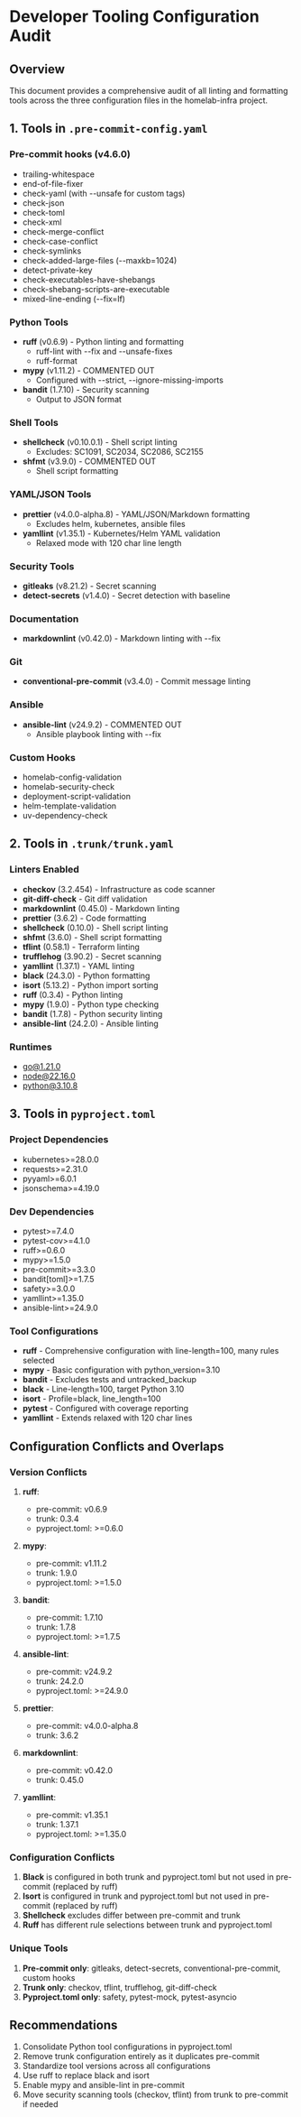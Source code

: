 # Developer Tooling Configuration Audit

## Overview

This document provides a comprehensive audit of all linting and formatting tools across the three configuration files in the homelab-infra project.

## 1. Tools in `.pre-commit-config.yaml`

### Pre-commit hooks (v4.6.0)

- trailing-whitespace
- end-of-file-fixer
- check-yaml (with --unsafe for custom tags)
- check-json
- check-toml
- check-xml
- check-merge-conflict
- check-case-conflict
- check-symlinks
- check-added-large-files (--maxkb=1024)
- detect-private-key
- check-executables-have-shebangs
- check-shebang-scripts-are-executable
- mixed-line-ending (--fix=lf)

### Python Tools

- **ruff** (v0.6.9) - Python linting and formatting
  - ruff-lint with --fix and --unsafe-fixes
  - ruff-format
- **mypy** (v1.11.2) - COMMENTED OUT
  - Configured with --strict, --ignore-missing-imports
- **bandit** (1.7.10) - Security scanning
  - Output to JSON format

### Shell Tools

- **shellcheck** (v0.10.0.1) - Shell script linting
  - Excludes: SC1091, SC2034, SC2086, SC2155
- **shfmt** (v3.9.0) - COMMENTED OUT
  - Shell script formatting

### YAML/JSON Tools

- **prettier** (v4.0.0-alpha.8) - YAML/JSON/Markdown formatting
  - Excludes helm, kubernetes, ansible files
- **yamllint** (v1.35.1) - Kubernetes/Helm YAML validation
  - Relaxed mode with 120 char line length

### Security Tools

- **gitleaks** (v8.21.2) - Secret scanning
- **detect-secrets** (v1.4.0) - Secret detection with baseline

### Documentation

- **markdownlint** (v0.42.0) - Markdown linting with --fix

### Git

- **conventional-pre-commit** (v3.4.0) - Commit message linting

### Ansible

- **ansible-lint** (v24.9.2) - COMMENTED OUT
  - Ansible playbook linting with --fix

### Custom Hooks

- homelab-config-validation
- homelab-security-check
- deployment-script-validation
- helm-template-validation
- uv-dependency-check

## 2. Tools in `.trunk/trunk.yaml`

### Linters Enabled

- **checkov** (3.2.454) - Infrastructure as code scanner
- **git-diff-check** - Git diff validation
- **markdownlint** (0.45.0) - Markdown linting
- **prettier** (3.6.2) - Code formatting
- **shellcheck** (0.10.0) - Shell script linting
- **shfmt** (3.6.0) - Shell script formatting
- **tflint** (0.58.1) - Terraform linting
- **trufflehog** (3.90.2) - Secret scanning
- **yamllint** (1.37.1) - YAML linting
- **black** (24.3.0) - Python formatting
- **isort** (5.13.2) - Python import sorting
- **ruff** (0.3.4) - Python linting
- **mypy** (1.9.0) - Python type checking
- **bandit** (1.7.8) - Python security linting
- **ansible-lint** (24.2.0) - Ansible linting

### Runtimes

- go@1.21.0
- node@22.16.0
- python@3.10.8

## 3. Tools in `pyproject.toml`

### Project Dependencies

- kubernetes>=28.0.0
- requests>=2.31.0
- pyyaml>=6.0.1
- jsonschema>=4.19.0

### Dev Dependencies

- pytest>=7.4.0
- pytest-cov>=4.1.0
- ruff>=0.6.0
- mypy>=1.5.0
- pre-commit>=3.3.0
- bandit[toml]>=1.7.5
- safety>=3.0.0
- yamllint>=1.35.0
- ansible-lint>=24.9.0

### Tool Configurations

- **ruff** - Comprehensive configuration with line-length=100, many rules selected
- **mypy** - Basic configuration with python_version=3.10
- **bandit** - Excludes tests and untracked_backup
- **black** - Line-length=100, target Python 3.10
- **isort** - Profile=black, line_length=100
- **pytest** - Configured with coverage reporting
- **yamllint** - Extends relaxed with 120 char lines

## Configuration Conflicts and Overlaps

### Version Conflicts

1. **ruff**:
   - pre-commit: v0.6.9
   - trunk: 0.3.4
   - pyproject.toml: >=0.6.0

2. **mypy**:
   - pre-commit: v1.11.2
   - trunk: 1.9.0
   - pyproject.toml: >=1.5.0

3. **bandit**:
   - pre-commit: 1.7.10
   - trunk: 1.7.8
   - pyproject.toml: >=1.7.5

4. **ansible-lint**:
   - pre-commit: v24.9.2
   - trunk: 24.2.0
   - pyproject.toml: >=24.9.0

5. **prettier**:
   - pre-commit: v4.0.0-alpha.8
   - trunk: 3.6.2

6. **markdownlint**:
   - pre-commit: v0.42.0
   - trunk: 0.45.0

7. **yamllint**:
   - pre-commit: v1.35.1
   - trunk: 1.37.1
   - pyproject.toml: >=1.35.0

### Configuration Conflicts

1. **Black** is configured in both trunk and pyproject.toml but not used in pre-commit (replaced by ruff)
2. **Isort** is configured in trunk and pyproject.toml but not used in pre-commit (replaced by ruff)
3. **Shellcheck** excludes differ between pre-commit and trunk
4. **Ruff** has different rule selections between trunk and pyproject.toml

### Unique Tools

1. **Pre-commit only**: gitleaks, detect-secrets, conventional-pre-commit, custom hooks
2. **Trunk only**: checkov, tflint, trufflehog, git-diff-check
3. **Pyproject.toml only**: safety, pytest-mock, pytest-asyncio

## Recommendations

1. Consolidate Python tool configurations in pyproject.toml
2. Remove trunk configuration entirely as it duplicates pre-commit
3. Standardize tool versions across all configurations
4. Use ruff to replace black and isort
5. Enable mypy and ansible-lint in pre-commit
6. Move security scanning tools (checkov, tflint) from trunk to pre-commit if needed
